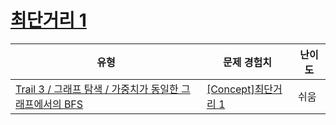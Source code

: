 # [최단거리 1](https://https://en.codetree.ai/trails/complete/curated-cards/intro-graph-shortest-path-1)

|유형|문제 경험치|난이도|
|---|---|---|
|[Trail 3 / 그래프 탐색 / 가중치가 동일한 그래프에서의 BFS](https://https://en.codetree.ai/trail-info/novice-high/)|[[Concept]최단거리 1](https://https://en.codetree.ai/trails/complete/curated-cards/intro-graph-shortest-path-1/)|쉬움|

